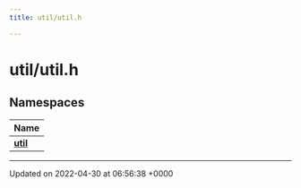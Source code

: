 ```yaml
---
title: util/util.h

---
```


# util/util.h



## Namespaces

| Name           |
| -------------- |
| **[util](Namespaces/namespaceutil.md)**  |






-------------------------------

Updated on 2022-04-30 at 06:56:38 +0000
